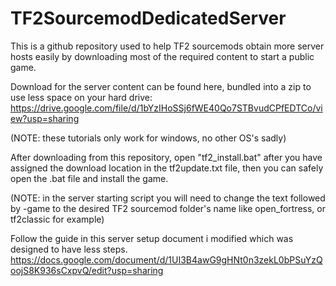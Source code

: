 # TF2SourcemodDedicatedServer
This is a github repository used to help TF2 sourcemods obtain more server hosts easily by downloading most of the required content to start a public game.

Download for the server content can be found here, bundled into a zip to use less space on your hard drive: https://drive.google.com/file/d/1bYzIHoSSj6fWE40Qo7STBvudCPfEDTCo/view?usp=sharing

(NOTE: these tutorials only work for windows, no other OS's sadly)

After downloading from this repository, open "tf2_install.bat" after you have assigned the download location in the tf2update.txt file, then you can safely open the .bat file and install the game.

(NOTE: in the server starting script you will need to change the text followed by -game to the desired TF2 sourcemod folder's name like open_fortress, or tf2classic for example)

Follow the guide in this server setup document i modified which was designed to have less steps. https://docs.google.com/document/d/1UI3B4awG9gHNt0n3zekL0bPSuYzQoojS8K936sCxpvQ/edit?usp=sharing

